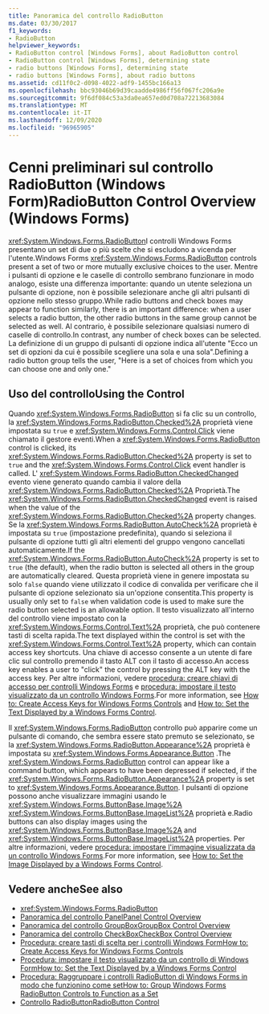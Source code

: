 ```yaml
---
title: Panoramica del controllo RadioButton
ms.date: 03/30/2017
f1_keywords:
- RadioButton
helpviewer_keywords:
- RadioButton control [Windows Forms], about RadioButton control
- RadioButton control [Windows Forms], determining state
- radio buttons [Windows Forms], determining state
- radio buttons [Windows Forms], about radio buttons
ms.assetid: cd11f0c2-d098-4022-adf9-1455bc166a13
ms.openlocfilehash: bbc93046b69d39caadde4986ff56f067fc206a9e
ms.sourcegitcommit: 9f6df084c53a3da0ea657ed0d708a72213683084
ms.translationtype: MT
ms.contentlocale: it-IT
ms.lasthandoff: 12/09/2020
ms.locfileid: "96965905"
---
```

# <a name="radiobutton-control-overview-windows-forms"></a><span data-ttu-id="8cb0e-102">Cenni preliminari sul controllo RadioButton (Windows Form)</span><span class="sxs-lookup"><span data-stu-id="8cb0e-102">RadioButton Control Overview (Windows Forms)</span></span>
<span data-ttu-id="8cb0e-103"><xref:System.Windows.Forms.RadioButton>I controlli Windows Forms presentano un set di due o più scelte che si escludono a vicenda per l'utente.</span><span class="sxs-lookup"><span data-stu-id="8cb0e-103">Windows Forms <xref:System.Windows.Forms.RadioButton> controls present a set of two or more mutually exclusive choices to the user.</span></span> <span data-ttu-id="8cb0e-104">Mentre i pulsanti di opzione e le caselle di controllo sembrano funzionare in modo analogo, esiste una differenza importante: quando un utente seleziona un pulsante di opzione, non è possibile selezionare anche gli altri pulsanti di opzione nello stesso gruppo.</span><span class="sxs-lookup"><span data-stu-id="8cb0e-104">While radio buttons and check boxes may appear to function similarly, there is an important difference: when a user selects a radio button, the other radio buttons in the same group cannot be selected as well.</span></span> <span data-ttu-id="8cb0e-105">Al contrario, è possibile selezionare qualsiasi numero di caselle di controllo.</span><span class="sxs-lookup"><span data-stu-id="8cb0e-105">In contrast, any number of check boxes can be selected.</span></span> <span data-ttu-id="8cb0e-106">La definizione di un gruppo di pulsanti di opzione indica all'utente "Ecco un set di opzioni da cui è possibile scegliere una sola e una sola".</span><span class="sxs-lookup"><span data-stu-id="8cb0e-106">Defining a radio button group tells the user, "Here is a set of choices from which you can choose one and only one."</span></span>  
  
## <a name="using-the-control"></a><span data-ttu-id="8cb0e-107">Uso del controllo</span><span class="sxs-lookup"><span data-stu-id="8cb0e-107">Using the Control</span></span>  
 <span data-ttu-id="8cb0e-108">Quando <xref:System.Windows.Forms.RadioButton> si fa clic su un controllo, la <xref:System.Windows.Forms.RadioButton.Checked%2A> proprietà viene impostata su `true` e <xref:System.Windows.Forms.Control.Click> viene chiamato il gestore eventi.</span><span class="sxs-lookup"><span data-stu-id="8cb0e-108">When a <xref:System.Windows.Forms.RadioButton> control is clicked, its <xref:System.Windows.Forms.RadioButton.Checked%2A> property is set to `true` and the <xref:System.Windows.Forms.Control.Click> event handler is called.</span></span> <span data-ttu-id="8cb0e-109">L' <xref:System.Windows.Forms.RadioButton.CheckedChanged> evento viene generato quando cambia il valore della <xref:System.Windows.Forms.RadioButton.Checked%2A> Proprietà.</span><span class="sxs-lookup"><span data-stu-id="8cb0e-109">The <xref:System.Windows.Forms.RadioButton.CheckedChanged> event is raised when the value of the <xref:System.Windows.Forms.RadioButton.Checked%2A> property changes.</span></span> <span data-ttu-id="8cb0e-110">Se la <xref:System.Windows.Forms.RadioButton.AutoCheck%2A> proprietà è impostata su `true` (impostazione predefinita), quando si seleziona il pulsante di opzione tutti gli altri elementi del gruppo vengono cancellati automaticamente.</span><span class="sxs-lookup"><span data-stu-id="8cb0e-110">If the <xref:System.Windows.Forms.RadioButton.AutoCheck%2A> property is set to `true` (the default), when the radio button is selected all others in the group are automatically cleared.</span></span> <span data-ttu-id="8cb0e-111">Questa proprietà viene in genere impostata su solo `false` quando viene utilizzato il codice di convalida per verificare che il pulsante di opzione selezionato sia un'opzione consentita.</span><span class="sxs-lookup"><span data-stu-id="8cb0e-111">This property is usually only set to `false` when validation code is used to make sure the radio button selected is an allowable option.</span></span> <span data-ttu-id="8cb0e-112">Il testo visualizzato all'interno del controllo viene impostato con la <xref:System.Windows.Forms.Control.Text%2A> proprietà, che può contenere tasti di scelta rapida.</span><span class="sxs-lookup"><span data-stu-id="8cb0e-112">The text displayed within the control is set with the <xref:System.Windows.Forms.Control.Text%2A> property, which can contain access key shortcuts.</span></span> <span data-ttu-id="8cb0e-113">Una chiave di accesso consente a un utente di fare clic sul controllo premendo il tasto ALT con il tasto di accesso.</span><span class="sxs-lookup"><span data-stu-id="8cb0e-113">An access key enables a user to "click" the control by pressing the ALT key with the access key.</span></span> <span data-ttu-id="8cb0e-114">Per altre informazioni, vedere [procedura: creare chiavi di accesso per controlli Windows Forms](how-to-create-access-keys-for-windows-forms-controls.md) e [procedura: impostare il testo visualizzato da un controllo Windows Forms](how-to-set-the-text-displayed-by-a-windows-forms-control.md).</span><span class="sxs-lookup"><span data-stu-id="8cb0e-114">For more information, see [How to: Create Access Keys for Windows Forms Controls](how-to-create-access-keys-for-windows-forms-controls.md) and [How to: Set the Text Displayed by a Windows Forms Control](how-to-set-the-text-displayed-by-a-windows-forms-control.md).</span></span>  
  
 <span data-ttu-id="8cb0e-115">Il <xref:System.Windows.Forms.RadioButton> controllo può apparire come un pulsante di comando, che sembra essere stato premuto se selezionato, se la <xref:System.Windows.Forms.RadioButton.Appearance%2A> proprietà è impostata su <xref:System.Windows.Forms.Appearance.Button> .</span><span class="sxs-lookup"><span data-stu-id="8cb0e-115">The <xref:System.Windows.Forms.RadioButton> control can appear like a command button, which appears to have been depressed if selected, if the <xref:System.Windows.Forms.RadioButton.Appearance%2A> property is set to <xref:System.Windows.Forms.Appearance.Button>.</span></span> <span data-ttu-id="8cb0e-116">I pulsanti di opzione possono anche visualizzare immagini usando le <xref:System.Windows.Forms.ButtonBase.Image%2A> <xref:System.Windows.Forms.ButtonBase.ImageList%2A> proprietà e.</span><span class="sxs-lookup"><span data-stu-id="8cb0e-116">Radio buttons can also display images using the <xref:System.Windows.Forms.ButtonBase.Image%2A> and <xref:System.Windows.Forms.ButtonBase.ImageList%2A> properties.</span></span> <span data-ttu-id="8cb0e-117">Per altre informazioni, vedere [procedura: impostare l'immagine visualizzata da un controllo Windows Forms](how-to-set-the-image-displayed-by-a-windows-forms-control.md).</span><span class="sxs-lookup"><span data-stu-id="8cb0e-117">For more information, see [How to: Set the Image Displayed by a Windows Forms Control](how-to-set-the-image-displayed-by-a-windows-forms-control.md).</span></span>  
  
## <a name="see-also"></a><span data-ttu-id="8cb0e-118">Vedere anche</span><span class="sxs-lookup"><span data-stu-id="8cb0e-118">See also</span></span>

- <xref:System.Windows.Forms.RadioButton>
- [<span data-ttu-id="8cb0e-119">Panoramica del controllo Panel</span><span class="sxs-lookup"><span data-stu-id="8cb0e-119">Panel Control Overview</span></span>](panel-control-overview-windows-forms.md)
- [<span data-ttu-id="8cb0e-120">Panoramica del controllo GroupBox</span><span class="sxs-lookup"><span data-stu-id="8cb0e-120">GroupBox Control Overview</span></span>](groupbox-control-overview-windows-forms.md)
- [<span data-ttu-id="8cb0e-121">Panoramica del controllo CheckBox</span><span class="sxs-lookup"><span data-stu-id="8cb0e-121">CheckBox Control Overview</span></span>](checkbox-control-overview-windows-forms.md)
- [<span data-ttu-id="8cb0e-122">Procedura: creare tasti di scelta per i controlli Windows Form</span><span class="sxs-lookup"><span data-stu-id="8cb0e-122">How to: Create Access Keys for Windows Forms Controls</span></span>](how-to-create-access-keys-for-windows-forms-controls.md)
- [<span data-ttu-id="8cb0e-123">Procedura: impostare il testo visualizzato da un controllo di Windows Form</span><span class="sxs-lookup"><span data-stu-id="8cb0e-123">How to: Set the Text Displayed by a Windows Forms Control</span></span>](how-to-set-the-text-displayed-by-a-windows-forms-control.md)
- [<span data-ttu-id="8cb0e-124">Procedura: Raggruppare i controlli RadioButton di Windows Forms in modo che funzionino come set</span><span class="sxs-lookup"><span data-stu-id="8cb0e-124">How to: Group Windows Forms RadioButton Controls to Function as a Set</span></span>](how-to-group-windows-forms-radiobutton-controls-to-function-as-a-set.md)
- [<span data-ttu-id="8cb0e-125">Controllo RadioButton</span><span class="sxs-lookup"><span data-stu-id="8cb0e-125">RadioButton Control</span></span>](radiobutton-control-windows-forms.md)
